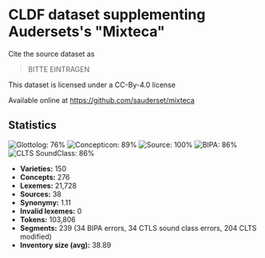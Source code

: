 # CLDF dataset supplementing Audersets's "Mixteca"

Cite the source dataset as

> BITTE EINTRAGEN

This dataset is licensed under a CC-By-4.0 license

Available online at https://github.com/sauderset/mixteca

## Statistics


![Glottolog: 76%](https://img.shields.io/badge/Glottolog-76%25-yellow.svg "Glottolog: 76%")
![Concepticon: 89%](https://img.shields.io/badge/Concepticon-89%25-yellowgreen.svg "Concepticon: 89%")
![Source: 100%](https://img.shields.io/badge/Source-100%25-brightgreen.svg "Source: 100%")
![BIPA: 86%](https://img.shields.io/badge/BIPA-86%25-yellowgreen.svg "BIPA: 86%")
![CLTS SoundClass: 86%](https://img.shields.io/badge/CLTS%20SoundClass-86%25-yellowgreen.svg "CLTS SoundClass: 86%")

- **Varieties:** 150
- **Concepts:** 276
- **Lexemes:** 21,728
- **Sources:** 38
- **Synonymy:** 1.11
- **Invalid lexemes:** 0
- **Tokens:** 103,806
- **Segments:** 239 (34 BIPA errors, 34 CTLS sound class errors, 204 CLTS modified)
- **Inventory size (avg):** 38.89